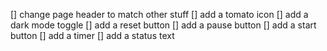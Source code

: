 [] change page header to match other stuff
[] add a tomato icon
[] add a dark mode toggle
[] add a reset button
[] add a pause button
[] add a start button
[] add a timer
[] add a status text
